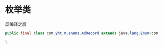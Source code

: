 # 枚举类

反编译之后

```java
public final class com.yht.m.enums.AdRecord extends java.lang.Enum<com.yht.m.enums.AdRecord> {
    
}
```